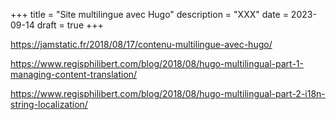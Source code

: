 +++
title = "Site multilingue avec Hugo"
description = "XXX"
date = 2023-09-14
draft = true
+++

https://jamstatic.fr/2018/08/17/contenu-multilingue-avec-hugo/

https://www.regisphilibert.com/blog/2018/08/hugo-multilingual-part-1-managing-content-translation/

https://www.regisphilibert.com/blog/2018/08/hugo-multilingual-part-2-i18n-string-localization/
